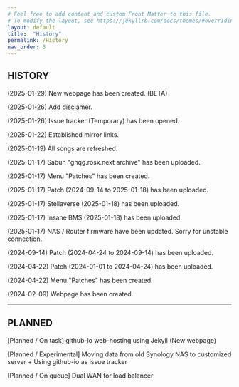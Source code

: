 ```yaml
---
# Feel free to add content and custom Front Matter to this file.
# To modify the layout, see https://jekyllrb.com/docs/themes/#overriding-theme-defaults
layout: default
title:  "History"
permalink: /History
nav_order: 3
---
```


## HISTORY
(2025-01-29) New webpage has been created. (BETA)

(2025-01-26) Add disclamer.

(2025-01-26) Issue tracker (Temporary) has been opened.

(2025-01-22) Established mirror links.

(2025-01-19) All songs are refreshed.

(2025-01-17) Sabun "gnqg.rosx.next archive" has been uploaded.

(2025-01-17) Menu "Patches" has been created.

(2025-01-17) Patch (2024-09-14 to 2025-01-18) has been uploaded.

(2025-01-17) Stellaverse (2025-01-18) has been uploaded.

(2025-01-17) Insane BMS (2025-01-18) has been uploaded.

(2025-01-17) NAS / Router firmware have been updated. Sorry for unstable connection.

(2024-09-14) Patch (2024-04-24 to 2024-09-14) has been uploaded.

(2024-04-22) Patch (2024-01-01 to 2024-04-24) has been uploaded.

(2024-04-22) Menu "Patches" has been created.

(2024-02-09) Webpage has been created.

---

## PLANNED
[Planned / On task] github-io web-hosting using Jekyll (New webpage)

[Planned / Experimental] Moving data from old Synology NAS to customized server + Using github-io as issue tracker

[Planned / On queue] Dual WAN for load balancer